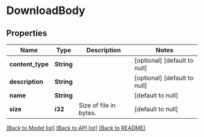 # DownloadBody

## Properties
Name | Type | Description | Notes
------------ | ------------- | ------------- | -------------
**content_type** | **String** |  | [optional] [default to null]
**description** | **String** |  | [optional] [default to null]
**name** | **String** |  | [default to null]
**size** | **i32** | Size of file in bytes. | [default to null]

[[Back to Model list]](../README.md#documentation-for-models) [[Back to API list]](../README.md#documentation-for-api-endpoints) [[Back to README]](../README.md)


